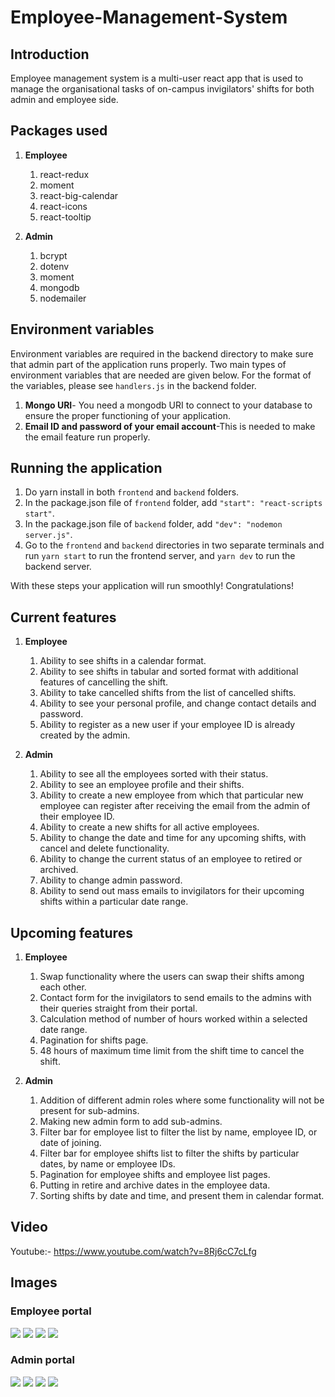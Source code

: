# Employee-Management-System

## Introduction

Employee management system is a multi-user react app that is used to manage the organisational tasks of on-campus invigilators' shifts for both admin and employee side.

## Packages used

1. **Employee**

   1. react-redux
   2. moment
   3. react-big-calendar
   4. react-icons
   5. react-tooltip

2. **Admin**
   1. bcrypt
   2. dotenv
   3. moment
   4. mongodb
   5. nodemailer

## Environment variables

Environment variables are required in the backend directory to make sure that admin part of the application runs properly. Two main types of environment variables that are needed are given below. For the format of the variables, please see <code>handlers.js</code> in the backend folder.

1. **Mongo URI**- You need a mongodb URI to connect to your database to ensure the proper functioning of your application.
2. **Email ID and password of your email account**-This is needed to make the email feature run properly.

## Running the application

1. Do yarn install in both <code>frontend</code> and <code>backend</code> folders.
2. In the package.json file of <code>frontend</code> folder, add <code>"start": "react-scripts start"</code>.
3. In the package.json file of <code>backend</code> folder, add <code>"dev": "nodemon server.js"</code>.
4. Go to the <code>frontend</code> and <code>backend</code> directories in two separate terminals and run <code>yarn start</code> to run the frontend server, and <code>yarn dev</code> to run the backend server.

With these steps your application will run smoothly! Congratulations!

## Current features

1. **Employee**

   1. Ability to see shifts in a calendar format.
   2. Ability to see shifts in tabular and sorted format with additional features of cancelling the shift.
   3. Ability to take cancelled shifts from the list of cancelled shifts.
   4. Ability to see your personal profile, and change contact details and password.
   5. Ability to register as a new user if your employee ID is already created by the admin.

2. **Admin**
   1. Ability to see all the employees sorted with their status.
   2. Ability to see an employee profile and their shifts.
   3. Ability to create a new employee from which that particular new employee can register after receiving the email from the admin of their employee ID.
   4. Ability to create a new shifts for all active employees.
   5. Ability to change the date and time for any upcoming shifts, with cancel and delete functionality.
   6. Ability to change the current status of an employee to retired or archived.
   7. Ability to change admin password.
   8. Ability to send out mass emails to invigilators for their upcoming shifts within a particular date range.

## Upcoming features

1. **Employee**

   1. Swap functionality where the users can swap their shifts among each other.
   2. Contact form for the invigilators to send emails to the admins with their queries straight from their portal.
   3. Calculation method of number of hours worked within a selected date range.
   4. Pagination for shifts page.
   5. 48 hours of maximum time limit from the shift time to cancel the shift.

2. **Admin**
   1. Addition of different admin roles where some functionality will not be present for sub-admins.
   2. Making new admin form to add sub-admins.
   3. Filter bar for employee list to filter the list by name, employee ID, or date of joining.
   4. Filter bar for employee shifts list to filter the shifts by particular dates, by name or employee IDs.
   5. Pagination for employee shifts and employee list pages.
   6. Putting in retire and archive dates in the employee data.
   7. Sorting shifts by date and time, and present them in calendar format.

## Video

Youtube:- https://www.youtube.com/watch?v=8Rj6cC7cLfg

## Images

### Employee portal

<img src="images/userhome.png">
<img src="images/usercalendar.png">
<img src="images/usershifts.png">
<img src="images/userprofile.png">

### Admin portal

<img src="images/adminhome.png">
<img src="images/adminemployess.png">
<img src="images/adminoneemployee.png">
<img src="images/adminemails.png">
